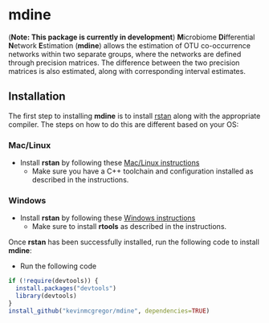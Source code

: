 # mdine
(**Note: This package is currently in development**) **M**icrobiome **Di**fferential **N**etwork **E**stimation (**mdine**) allows the estimation of OTU co-occurrence networks within two separate groups, where the networks are defined through precision matrices.  The difference between the two precision matrices is also estimated, along with corresponding interval estimates.

## Installation
The first step to installing **mdine** is to install [rstan](http://mc-stan.org/users/interfaces/rstan) along with the appropriate compiler.  The steps on how to do this are different based on your OS:

### Mac/Linux
* Install **rstan** by following these [Mac/Linux instructions](https://github.com/stan-dev/rstan/wiki/Installing-RStan-on-Mac-or-Linux)
  * Make sure you have a C++ toolchain and configuration installed as described in the instructions.

### Windows
* Install **rstan** by following these [Windows instructions](https://github.com/stan-dev/rstan/wiki/Installing-RStan-on-Windows)
  * Make sure to install **rtools** as described in the instructions.

Once **rstan** has been successfully installed, run the following code to install **mdine**:
* Run the following code
```r
if (!require(devtools)) {
  install.packages("devtools")
  library(devtools)
}
install_github("kevinmcgregor/mdine", dependencies=TRUE)
```
